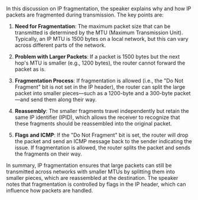 In this discussion on IP fragmentation, the speaker explains why and how IP packets are fragmented during transmission. The key points are:

1. **Need for Fragmentation**: The maximum packet size that can be transmitted is determined by the MTU (Maximum Transmission Unit). Typically, an IP MTU is 1500 bytes on a local network, but this can vary across different parts of the network.

2. **Problem with Larger Packets**: If a packet is 1500 bytes but the next hop's MTU is smaller (e.g., 1200 bytes), the router cannot forward the packet as is. 

3. **Fragmentation Process**: If fragmentation is allowed (i.e., the "Do Not Fragment" bit is not set in the IP header), the router can split the large packet into smaller pieces—such as a 1200-byte and a 300-byte packet—and send them along their way. 

4. **Reassembly**: The smaller fragments travel independently but retain the same IP identifier (IPID), which allows the receiver to recognize that these fragments should be reassembled into the original packet.

5. **Flags and ICMP**: If the "Do Not Fragment" bit is set, the router will drop the packet and send an ICMP message back to the sender indicating the issue. If fragmentation is allowed, the router splits the packet and sends the fragments on their way.

In summary, IP fragmentation ensures that large packets can still be transmitted across networks with smaller MTUs by splitting them into smaller pieces, which are reassembled at the destination. The speaker notes that fragmentation is controlled by flags in the IP header, which can influence how packets are handled.
